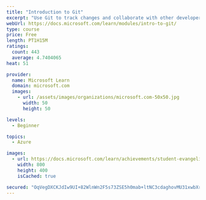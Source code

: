 ```yaml
---
title: "Introduction to Git"
excerpt: "Use Git to track changes and collaborate with other developers"
webUrl: https://docs.microsoft.com/learn/modules/intro-to-git/
type: course
price: Free
length: PT1H15M
ratings:
  count: 443
  average: 4.7404065
heat: 51

provider:
  name: Microsoft Learn
  domain: microsoft.com
  images:
    - url: /assets/images/organizations/microsoft.com-50x50.jpg
      width: 50
      height: 50

levels:
  - Beginner

topics:
  - Azure

images:
  - url: https://docs.microsoft.com/learn/achievements/student-evangelism/introduction-to-git-badge-social.png
    width: 800
    height: 400
    isCached: true

secured: "OqVegDXCKJdIw9UI+82WlnWn2F5s73ZSE5h0mab+ltNC3cdaghovMU31xwbXrdWKyxMLxH+ksusrhZN9BOZ9Us4h4LeUwPXn6K5imT3SGqvT1oROW9F2Haq4WPSA4Vd5TLfzUbEuIjlKLYkaucyAYpVdgZSkxzg2UXzLq3uMmo1mDY/UKgLsT+SkMrTTAfc0Lyxw5vkBWYI2m7TrYu3Ty6L2Ffpr3hHqsFC4VMQvCZRZixrziVNSmRHi3R1v8RwFygZirqsJ6D3xh3AXLcBU1SrWtB0lYEBqFBGFFXWU5aXxPyvqzzcxr4wsmQ3qi1BWgmY2z44u1LBXbuCWOmlYbTLgZewMGvGDiJubzGGSbjeJs0ud9WIhzxB4sdpn9xs+LUOuiZjjm5ffCM52gUush/z/GmOebJciWqK9b645vjk=;vgJY9Fg/4gfUpCAxATiB3w=="
---
```


